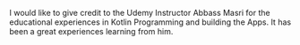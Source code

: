 I would like to give credit to the Udemy Instructor Abbass Masri for the educational experiences in Kotlin Programming and
building the Apps. It has been a great experiences learning from him.

